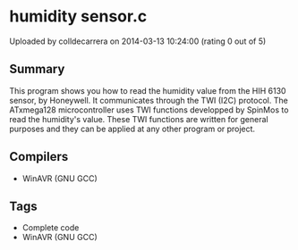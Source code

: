 # humidity sensor.c

Uploaded by colldecarrera on 2014-03-13 10:24:00 (rating 0 out of 5)

## Summary

This program shows you how to read the humidity value from the HIH 6130 sensor, by Honeywell. It communicates through the TWI (I2C) protocol. The ATxmega128 microcontroller uses TWI functions developped by SpinMos to read the humidity's value. These TWI functions are written for general purposes and they can be applied at any other program or project.

## Compilers

- WinAVR (GNU GCC)

## Tags

- Complete code
- WinAVR (GNU GCC)
